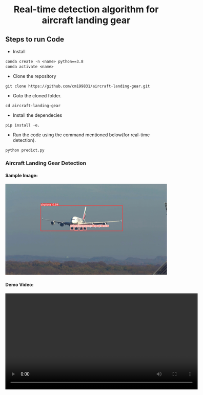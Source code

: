<H1 align="center">Real-time detection algorithm for aircraft landing gear</H1>

## Steps to run Code

- Install
```
conda create -n <name> python==3.8
conda activate <name>
```

- Clone the repository
```
git clone https://github.com/cm199831/aircraft-landing-gear.git
```

- Goto the cloned folder.
```
cd aircraft-landing-gear
```

- Install the dependecies
```
pip install -e.
```

- Run the code using the command mentioned below(for real-time detection).
```
python predict.py
```

### Aircraft Landing Gear Detection

#### Sample Image:
![Aircraft Landing Gear](./aircraft.jpg)

#### Demo Video:
<video width="600" controls>
  <source src="./demo.avi" type="video/avi">
  Your browser does not support the video tag.
</video>









